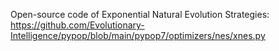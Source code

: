 Open-source code of Exponential Natural Evolution Strategies: https://github.com/Evolutionary-Intelligence/pypop/blob/main/pypop7/optimizers/nes/xnes.py
